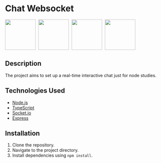 # Chat Websocket

<code style="margin-right:5px"><img width="100px" src="https://upload.wikimedia.org/wikipedia/commons/d/d9/Node.js_logo.svg"></code>
<code style="margin-right:5px"><img width="100px" src="https://upload.wikimedia.org/wikipedia/commons/4/4c/Typescript_logo_2020.svg"></code>
<code style="margin-right:5px"><img width="100px" src="https://upload.wikimedia.org/wikipedia/commons/9/96/Socket-io.svg"></code>
<code style="margin-right:5px"><img width="100px" src="https://upload.wikimedia.org/wikipedia/commons/6/64/Expressjs.png"></code>


## Description

The project aims to set up a real-time interactive chat just for node studies.

## Technologies Used

- [Node.js](https://nodejs.org/)
- [TypeScript](https://www.typescriptlang.org/)
- [Socket.io](https://socket.io/)
- [Express](https://expressjs.com/)

## Installation

1. Clone the repository.
2. Navigate to the project directory.
3. Install dependencies using `npm install`.
